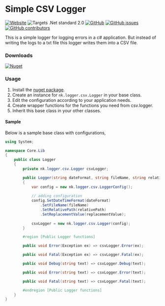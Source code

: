 # Simple CSV Logger

[![Website](https://img.shields.io/badge/View-Website-blue.svg?logo=mozilla%20firefox&style=flat-square)](https://kolappannathan.github.io/projects/simple-csv-logger/index.html)
![Targets .Net standard 2.0](https://img.shields.io/badge/Targets-.Net%20Standard%202.0-blue?logo=.net&style=flat-square)
[![GitHub](https://img.shields.io/github/license/kolappannathan/simple-csv-logger.svg?style=flat-square)](#)
[![GitHub issues](https://img.shields.io/github/issues/kolappannathan/simple-csv-logger.svg?style=flat-square)](#)
[![GitHub contributors](https://img.shields.io/github/contributors/kolappannathan/simple-csv-logger.svg?color=orange&style=flat-square)](#)

This is a simple logger for logging errors in a c# application. But instead of writing the logs to a txt file this logger writes them into a CSV file.

### Downloads

[![Nuget](https://img.shields.io/nuget/v/nk.logger.csv.svg?logo=nuget&style=flat-square)](https://www.nuget.org/packages/nk.logger.csv/)

### Usage
 1. Install the [nuget package](https://www.nuget.org/packages/nk.logger.csv/).
 2. Create an instance for `nk.logger.csv.Logger` in your base class.
 3. Edit the configuration according to your application needs.
 4. Create wrapper functions for the functions you need from csv.logger.
 5. Inherit this base class in your other classes.

#### Sample

Below is a sample base class with configurations,

```csharp
using System;

namespace Core.Lib
{
    public class Logger
    {
        private nk.logger.csv.Logger csvLogger;

        public Logger(string dateFormat, string fileName, string relativePath = "", char replacementValue = ';')
        {
            var config = new nk.logger.csv.LoggerConfig();
            
            // adding configuration
            config.SetDateTimeFormat(dateFormat)
                .SetFileName(fileName)
                .SetRelativePath(relativePath)
                .SetReplacementValue(replacementValue);
            
            csvLogger = new nk.logger.csv.Logger(config);
        }

        #region [Public Logger functions]

        public void Error(Exception ex) => csvLogger.Error(ex);

        public void Fatal(Exception ex) => csvLogger.Fatal(ex);

        public void Debug(string text) => csvLogger.Debug(text);

        public void Error(string text) => csvLogger.Error(text);

        public void Fatal(string text) => csvLogger.Fatal(text);

        #endregion [Public Logger functions]
    }
}
```
